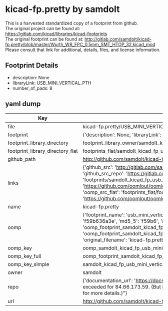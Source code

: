 # kicad-fp.pretty by samdolt  
This is a harvested standardized copy of a footprint from github.  
The original project can be found at:  
https://gitlab.com/kicad/libraries/kicad-footprints  
The original footprint can be found at:
http://gitlab.com/samdolt/kicad-fp.pretty/blob/master/Wurth_WR_FPC_0.5mm_SMT_HTOP_32.kicad_mod
Please consult that link for additional, details, files, and license information.  
## Footprint Details
* description: None  
* libraryLink: USB_MINI_VERTICAL_PTH  
* number_of_pads: 8  
## yaml dump  
| Key | Value |  
| --- | --- |  
| file | kicad-fp.pretty/USB_MINI_VERTICAL_PTH.kicad_mod |  
| footprint | {'description': None, 'libraryLink': 'USB_MINI_VERTICAL_PTH', 'number_of_pads': 8} |  
| footprint_library_directory | footprint_library_owner/samdolt_kicad-fp.pretty |  
| footprint_library_directory_flat | footprints_flat/samdolt_kicad_fp_usb_mini_vertical_pth/working |  
| github_path | http://github.com/samdolt/kicad-fp.pretty/blob/master/USB_MINI_VERTICAL_PTH.kicad_mod |  
| links | {'github_src': 'http://gitlab.com/samdolt/kicad-fp.pretty/blob/master/Wurth_WR_FPC_0.5mm_SMT_HTOP_32.kicad_mod', 'github_src_repo': 'https://gitlab.com/kicad/libraries/kicad-footprints', 'oomp_bot': 'footprints/samdolt_kicad_fp_usb_mini_vertical_pth/working', 'oomp_bot_github': 'https://github.com/oomlout/oomlout_oomp_footprint_bot/tree/main/footprints/samdolt_kicad_fp_usb_mini_vertical_pth/working', 'oomp_src_flat': 'footprints_flat/footprints_flat/samdolt_kicad_fp_usb_mini_vertical_pth/working', 'oomp_src_flat_github': 'https://github.com/oomlout/oomlout_oomp_footprint_src/tree/main/footprints_flat/samdolt_kicad_fp_usb_mini_vertical_pth/working'} |  
| name | kicad-fp.pretty |  
| oomp | {'footprint_name': 'usb_mini_vertical_pth', 'library_name': 'kicad_fp', 'md5': 'f59b636a3e24f8f9cc3ea768c0720474', 'md5_10': 'f59b636a3e', 'md5_5': 'f59b6', 'md5_6': 'f59b63', 'oomp_key': 'oomp_samdolt_kicad_fp_usb_mini_vertical_pth', 'oomp_key_extra': 'oomp_footprint_samdolt_kicad_fp_usb_mini_vertical_pth', 'oomp_key_full': 'oomp_footprint_samdolt_kicad_fp_usb_mini_vertical_pth_f59b63', 'oomp_key_simple': 'samdolt_kicad_fp_usb_mini_vertical_pth', 'original_filename': 'kicad-fp.pretty/USB_MINI_VERTICAL_PTH.kicad_mod', 'owner_name': 'samdolt'} |  
| oomp_key | oomp_samdolt_kicad_fp_usb_mini_vertical_pth |  
| oomp_key_full | oomp_footprint_samdolt_kicad_fp_usb_mini_vertical_pth |  
| oomp_key_simple | samdolt_kicad_fp_usb_mini_vertical_pth |  
| owner | samdolt |  
| repo | {'documentation_url': 'https://docs.github.com/rest/overview/resources-in-the-rest-api#rate-limiting', 'message': "API rate limit exceeded for 84.66.173.59. (But here's the good news: Authenticated requests get a higher rate limit. Check out the documentation for more details.)"} |  
| url | http://github.com/samdolt/kicad-fp.pretty |  

